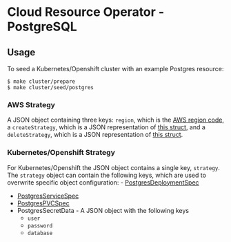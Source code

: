 # Cloud Resource Operator - PostgreSQL

## Usage
To seed a Kubernetes/Openshift cluster with an example Postgres resource:
```
$ make cluster/prepare 
$ make cluster/seed/postgres
```
### AWS Strategy
A JSON object containing three keys: `region`, which is the [AWS region code](https://docs.aws.amazon.com/general/latest/gr/rande.html#ses_region), a `createStrategy`, which is a JSON representation of [this struct](https://docs.aws.amazon.com/sdk-for-go/api/service/rds/#CreateDBInstanceInput), and a `deleteStrategy`, which is a JSON representation of [this struct](https://docs.aws.amazon.com/sdk-for-go/api/service/rds/#DeleteDBInstanceInput).
### Kubernetes/Openshift Strategy
For Kubernetes/Openshift the JSON object contains a single key, `strategy`. The `strategy` object can contain the  following keys, which are used to overwrite specific object configuration: - [PostgresDeploymentSpec](https://godoc.org/k8s.io/api/apps/v1#DeploymentSpec)
- [PostgresServiceSpec](https://godoc.org/k8s.io/api/core/v1#ServiceSpec)
- [PostgresPVCSpec](https://godoc.org/k8s.io/api/core/v1#PersistentVolumeClaimSpec)
- PostgresSecretData - A JSON object with the following keys 
    - `user`
    - `password`
    - `database` 
